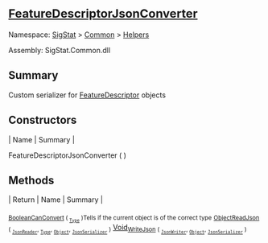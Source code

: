 # <sub>[FeatureDescriptorJsonConverter](./FeatureDescriptorJsonConverter.md)</sub>

Namespace: [SigStat]() > [Common](./../README.md) > [Helpers](./README.md)

Assembly: SigStat.Common.dll

## Summary
Custom serializer for [FeatureDescriptor](https://github.com/hargitomi97/sigstat/blob/master/docs/md/SigStat/Common/FeatureDescriptor.md) objects

## Constructors

| Name | Summary | 

FeatureDescriptorJsonConverter (  )<sub></sub>


## Methods

| Return | Name | Summary | 

<sub>[Boolean](https://docs.microsoft.com/en-us/dotnet/api/System.Boolean)</sub><sub>[CanConvert](./Methods/FeatureDescriptorJsonConverter-100664019.md) ( <sub>[`Type`](https://docs.microsoft.com/en-us/dotnet/api/System.Type)</sub> )</sub><sub>Tells if the current object is of the correct type</sub>
<sub>[Object](https://docs.microsoft.com/en-us/dotnet/api/System.Object)</sub><sub>[ReadJson](./Methods/FeatureDescriptorJsonConverter-100664020.md) ( <sub>[`JsonReader`](./FeatureDescriptorJsonConverter.md)</sub>, <sub>[`Type`](https://docs.microsoft.com/en-us/dotnet/api/System.Type)</sub>, <sub>[`Object`](https://docs.microsoft.com/en-us/dotnet/api/System.Object)</sub>, <sub>[`JsonSerializer`](./FeatureDescriptorJsonConverter.md)</sub> )</sub><sub></sub>
[Void](https://docs.microsoft.com/en-us/dotnet/api/System.Void)<sub>[WriteJson](./Methods/FeatureDescriptorJsonConverter-100664021.md) ( <sub>[`JsonWriter`](./FeatureDescriptorJsonConverter.md)</sub>, <sub>[`Object`](https://docs.microsoft.com/en-us/dotnet/api/System.Object)</sub>, <sub>[`JsonSerializer`](./FeatureDescriptorJsonConverter.md)</sub> )</sub><sub></sub>


